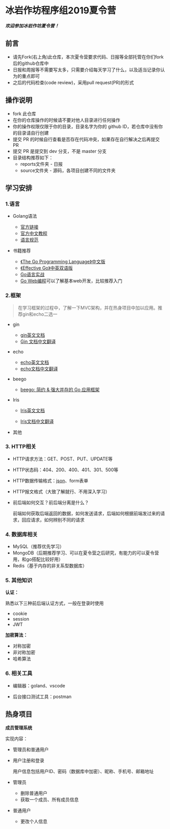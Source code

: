 # 冰岩作坊程序组2019夏令营

***欢迎参加冰岩作坊夏令营！***



## 前言

- 请先Fork(右上角)此仓库，本次夏令营要求代码、日报等全部托管在你们fork后的github仓库中
- 日报和周报等不需要写太多，只需要介绍每天学习了什么，以及适当记录你认为的重点即可
- 之后的代码检查(code review)，采用pull request(PR)的形式

## 操作说明

- fork 此仓库
- 在你的仓库操作的时候请不要对他人目录进行任何操作
- 你的操作权限仅限于你的目录，目录名字为你的 github ID，若仓库中没有你的目录请自行创建
- 提交 PR 的时候自行查看是否存在代码冲突，如果存在自行解决之后再提交 PR
- 提交 PR 是提交到 dev 分支，不是 master 分支
- 目录结构推荐如下：
  - reports文件夹 - 日报
  - source文件夹 - 源码，各项目创建不同的文件夹

## 学习安排

### 1.语言

- Golang语法
  - [官方链接](https://golang.org/)
  - [官方中文教程](https://tour.go-zh.org/welcome/1)
  - [语言规范](https://go-zh.org/ref/spec)

- 书籍推荐
  - [《The Go Programming Language》中文版](https://www.gitbook.com/book/yar999/gopl-zh/details)
  - [《Effective Go》中英双语版](https://www.gitbook.com/book/bingohuang/effective-go-zh-en/details)
  - [Go语言实战](http://download.csdn.net/download/truthurt/9858317)
  - [Go Web编程](https://wizardforcel.gitbooks.io/build-web-application-with-golang/content/index.html)可以了解基本web开发，比较推荐入门

### 2.框架

> 在学习框架的过程中，了解一下MVC架构，并在热身项目中加以应用。推荐gin和echo二选一

- gin

  - [gin英文文档](https://github.com/gin-gonic/gin)
  - [ Gin 文档中文翻译](https://learnku.com/docs/gin-gonic/2018/gin-readme/3819)
- echo
  - [echo英文文档](https://echo.labstack.com/guide)
  - [echo文档中文翻译](http://go-echo.org/)
- beego

  - [beego: 简约 & 强大并存的 Go 应用框架](https://beego.me/docs/intro/)

- Iris

  - [Iris英文文档](https://github.com/kataras/iris)

  - [Iris文档中文翻译](https://studyiris.com/doc/)

- 其他

### 3. HTTP相关

- HTTP请求方法：GET、POST、PUT、UPDATE等

- HTTP状态码：404、200、400、401、301、500等

- HTTP数据传输格式：[json](https://www.runoob.com/json/json-syntax.html)、form表单

- HTTP报文格式（大致了解就行、不用深入学习）

- 前后端如何交互？前后端分离是什么？

  前端如何获取后端返回的数据，如何发送请求，后端如何根据前端发过来的请求，回应请求，如何辨别不同的请求

### 4. 数据库相关

- MySQL（推荐优先学习）
- MongoDB（后期推荐学习、可以在夏令营之后研究，有能力的可以夏令营用，和go搭配比较好用）
- Redis（基于内存的非关系型数据库）

### 5. 其他知识

**认证：**

熟悉以下三种前后端认证方式，一般在登录时使用

- cookie
- session
- JWT

**加密算法：**

- 对称加密
- 非对称加密
- 哈希算法

### 6. 相关工具

- 编辑器：goland、vscode

- 后台接口测试工具：postman

  

## 热身项目

**成员管理系统**

实现内容：

- 管理员和普通用户

- 用户注册和登录

  用户信息包括用户ID、密码（数据库中加密）、昵称、手机号、邮箱地址

- 管理员
  - 删除普通用户
  - 获取一个成员、所有成员信息

- 普通用户
  
  - 更改个人信息